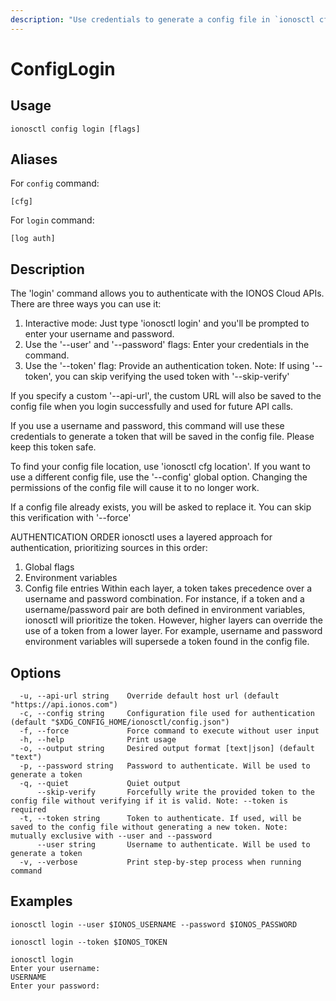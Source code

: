 ```yaml
---
description: "Use credentials to generate a config file in `ionosctl cfg location`"
---
```


# ConfigLogin

## Usage

```text
ionosctl config login [flags]
```

## Aliases

For `config` command:

```text
[cfg]
```

For `login` command:

```text
[log auth]
```

## Description

The 'login' command allows you to authenticate with the IONOS Cloud APIs. There are three ways you can use it:
  1. Interactive mode: Just type 'ionosctl login' and you'll be prompted to enter your username and password.
  2. Use the '--user' and '--password' flags: Enter your credentials in the command.
  3. Use the '--token' flag: Provide an authentication token.
Note: If using '--token', you can skip verifying the used token with '--skip-verify'

If you specify a custom '--api-url', the custom URL will also be saved to the config file when you login successfully and used for future API calls.

If you use a username and password, this command will use these credentials to generate a token that will be saved in the config file. Please keep this token safe.

To find your config file location, use 'ionosctl cfg location'. If you want to use a different config file, use the '--config' global option. Changing the permissions of the config file will cause it to no longer work.

If a config file already exists, you will be asked to replace it. You can skip this verification with '--force'

AUTHENTICATION ORDER
ionosctl uses a layered approach for authentication, prioritizing sources in this order:
  1. Global flags
  2. Environment variables
  3. Config file entries
Within each layer, a token takes precedence over a username and password combination. For instance, if a token and a username/password pair are both defined in environment variables, ionosctl will prioritize the token. However, higher layers can override the use of a token from a lower layer. For example, username and password environment variables will supersede a token found in the config file.

## Options

```text
  -u, --api-url string    Override default host url (default "https://api.ionos.com")
  -c, --config string     Configuration file used for authentication (default "$XDG_CONFIG_HOME/ionosctl/config.json")
  -f, --force             Force command to execute without user input
  -h, --help              Print usage
  -o, --output string     Desired output format [text|json] (default "text")
  -p, --password string   Password to authenticate. Will be used to generate a token
  -q, --quiet             Quiet output
      --skip-verify       Forcefully write the provided token to the config file without verifying if it is valid. Note: --token is required
  -t, --token string      Token to authenticate. If used, will be saved to the config file without generating a new token. Note: mutually exclusive with --user and --password
      --user string       Username to authenticate. Will be used to generate a token
  -v, --verbose           Print step-by-step process when running command
```

## Examples

```text
ionosctl login --user $IONOS_USERNAME --password $IONOS_PASSWORD

ionosctl login --token $IONOS_TOKEN

ionosctl login
Enter your username:
USERNAME
Enter your password:
```

